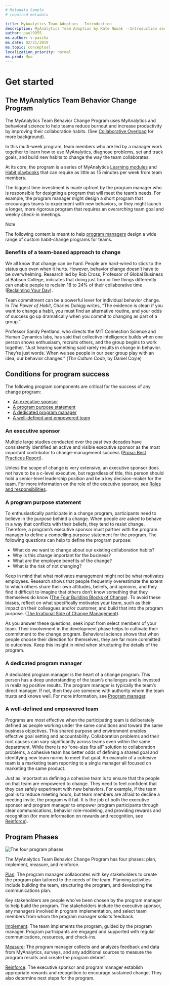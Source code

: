 ```yaml
---
# Metadata Sample
# required metadata

title: MyAnalytics Team Adoption --Introduction
description: MyAnalytics Team Adoption by Kate Nowak --Introduction section
author: paul9955
ms.author: v-pascha
ms.date: 02/21/2019
ms.topic: conceptual
localization_priority: normal 
ms.prod: Mya
---
```


# Get started

## The MyAnalytics Team Behavior Change Program

The MyAnalytics Team Behavior Change Program uses MyAnalytics and behavioral science to help teams reduce burnout and increase productivity by improving their collaboration habits. (See [Collaborative Overload](https://hbr.org/2016/01/collaborative-overload) for more background).

In this multi-week program, team members who are led by a manager work together to learn how to use MyAnalytics, diagnose problems, set and track goals, and build new habits to change the way the team collaborates.

At its core, the program is a series of MyAnalytics [Learning modules](Adopt-learning-modules.md) and [Habit playbooks](Adopt-habit-playbooks.md) that can require as little as 15 minutes per week from team members. 

The biggest time investment is made upfront by the program manager who is responsible for designing a program that will meet the team’s needs. For example, the program manager might design a short program that encourages teams to experiment with new behaviors, or they might launch a longer, more rigorous program that requires an overarching team goal and weekly check-in meetings. 

> [!Note] 
> The following content is meant to help [program managers](Team-adopt-plan.md#program-manager) design a wide range of custom habit-change programs for teams. 

### Benefits of a team-based approach to change

We all know that change can be hard. People are hard-wired to stick to the status quo even when it hurts. However, behavior change doesn’t have to be overwhelming. Research led by Rob Cross, Professor of Global Business at Babson College, indicates that doing just four or five things differently can enable people to reclaim 18 to 24% of their collaborative time ([Reclaiming Your Day](https://www.robcross.org/wp-content/uploads/2017/10/reducing-collaborative-overload-how-efficient-collaborators-reclaim-time-connected-commons.pdf)).

Team commitment can be a powerful lever for individual behavior change. 
In _The Power of Habit_, Charles Duhigg writes, “The evidence is clear: if you want to change a habit, you must find an alternative routine, and your odds of success go up dramatically when you commit to changing as part of a group.” 

Professor Sandy Pentland, who directs the MIT Connection Science and Human Dynamics labs, has said that collective intelligence builds when one person shows enthusiasm, recruits others, and the group begins to work together. “Just hearing something said rarely results in change in behavior. They’re just words. When we see people in our peer group play with an idea, our behavior changes.” (_The Culture Code_, by Daniel Coyle<!-- Pg __-->)

## Conditions for program success

The following program components are critical for the success of any change program:

 * [An executive sponsor](Team-adopt-intro.md#an-executive-sponsor)
 * [A program purpose statement](Team-adopt-intro.md#a-program-purpose-statement)
 * [A dedicated program manager](Team-adopt-intro.md#a-dedicated-program-manager)
 * [A well-defined and empowered team](Team-adopt-intro.md#a-well-defined-and-empowered-team)

### An executive sponsor

Multiple large studies conducted over the past two decades have consistently identified an active and visible executive sponsor as the most important contributor to change-management success ([Prosci Best Practices Report](https://www.prosci.com/bookstore/best-practices-in-change-management-2016-edition.html)). 

Unless the scope of change is very extensive, an executive sponsor does not have to be a c-level executive, but regardless of title, this person should hold a senior-level leadership position and be a key decision-maker for the team. For more information on the role of the executive sponsor, see [Roles and responsibilities](Team-adopt-plan.md#roles-and-responsibilities).

### A program purpose statement

To enthusiastically participate in a change program, participants need to believe in the purpose behind a change. When people are asked to behave in a way that conflicts with their beliefs, they tend to resist change. Therefore, a program’s executive sponsor must partner with the program manager to define a compelling purpose statement for the program. The following questions can help to define the program purpose:

 * What do we want to change about our existing collaboration habits?
 * Why is this change important for the business?
 * What are the employee benefits of the change?
 * What is the risk of not changing?

Keep in mind that what motivates management might not be what motivates employees. Research shows that people frequently overestimate the extent to which others share their own attitudes, beliefs, and opinions, and they find it difficult to imagine that others don’t know something that they themselves do know ([The Four Building Blocks of Change](https://www.mckinsey.com/business-functions/organization/our-insights/the-four-building-blocks--of-change)). To avoid these biases, reflect on what specifically motivates your team, such as their impact on their colleagues and/or customer, and build that into the program purpose. ([The Irrational Side of Change Management](https://www.mckinsey.com/business-functions/organization/our-insights/the-irrational-side-of-change-management)).

As you answer these questions, seek input from select members of your team. Their involvement in the development phase helps to cultivate their commitment to the change program. Behavioral science shows that when people choose their direction for themselves, they are far more committed to outcomes. Keep this insight in mind when structuring the details of the program.

### A dedicated program manager

A dedicated program manager is the heart of a change program. This person has a deep understanding of the team’s challenges and is invested in realizing positive results. The program manager is typically the team’s direct manager. If not, then they are someone with authority whom the team trusts and knows well. For more information, see [Program manager](Team-adopt-plan.md#program-manager).

### A well-defined and empowered team

Programs are most effective when the participating team is deliberately defined as people working under the same conditions and toward the same business objectives. This shared purpose and environment enables effective goal setting and accountability. Collaboration problems and their root causes can vary significantly across teams even within the same department. While there is no “one-size fits all” solution to collaboration problems, a cohesive team has better odds of defining a shared goal and identifying new team norms to meet that goal. An example of a cohesive team is a marketing team reporting to a single manager all focused on marketing the same product. 

Just as important as defining a cohesive team is to ensure that the people on that team are empowered to change. They need to feel confident that they can safely experiment with new behaviors. For example, if the team goal is to reduce meeting hours, but team members are afraid to decline a meeting invite, the program will fail. It is the job of both the executive sponsor and program manager to empower program participants through clear communications, behavior role-modeling, and providing rewards and recognition (for more information on rewards and recognition, see [Reinforce](Team-adopt-reinforce.md)).

## Program Phases

<img src="../../../Images/MyA/use/Adopt-teams-1.png" alt="The four program phases">
 
The MyAnalytics Team Behavior Change Program has four phases: plan, implement, measure, and reinforce.

[Plan](Team-adopt-plan.md): The program manager collaborates with key stakeholders to create the program plan tailored to the needs of the team. Planning activities include building the team, structuring the program, and developing the communications plan.

Key stakeholders are people who’ve been chosen by the program manager to help build the program. The stakeholders include the executive sponsor, any managers involved in program implementation, and select team members from whom the program manager solicits feedback. 

[Implement](Team-adopt-implement.md): The team implements the program, guided by the program manager. Program participants are engaged and supported with regular communications, resources, and check-ins.

[Measure](Team-adopt-measure.md): The program manager collects and analyzes feedback and data from MyAnalytics, surveys, and any additional sources to measure the program results and create the program debrief.

[Reinforce](Team-adopt-reinforce.md): The executive sponsor and program manager establish appropriate rewards and recognition to encourage sustained change. They also determine next steps for the program.

